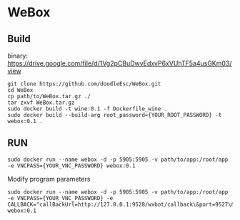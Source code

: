# WeBox

## Build
binary: https://drive.google.com/file/d/1Vg2pCBuDwvEdxvP6xVUhTF5a4usGKm03/view

```shell
git clone https://github.com/doodleEsc/WeBox.git
cd WeBox
cp path/to/WeBox.tar.gz ./
tar zxvf WeBox.tar.gz
sudo docker build -t wine:0.1 -f Dockerfile_wine .
sudo docker build --build-arg root_password={YOUR_ROOT_PASSWORD} -t webox:0.1 .

```
## RUN

```shell
sudo docker run --name webox -d -p 5905:5905 -v path/to/app:/root/app -e VNCPASS={YOUR_VNC_PASSWORD} webox:0.1

```

Modify program parameters
```
sudo docker run --name webox -d -p 5905:5905 -v path/to/app:/root/app -e VNCPASS={YOUR_VNC_PASSWORD} -e CALLBACK="callBackUrl=http://127.0.0.1:9528/wxbot/callback\&port=9527\&decryptImg=1" webox:0.1

```
